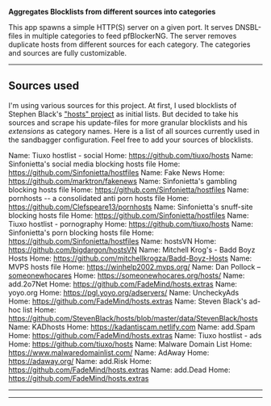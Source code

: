 **Aggregates Blocklists from different sources into categories**

This app spawns a simple HTTP(S) server on a given port. It serves DNSBL-files in multiple categories to feed pfBlockerNG. The server removes duplicate hosts from different sources for each category. The categories and sources are fully customizable.

---

## Sources used

I'm using various sources for this project. At first, I used blocklists of Stephen Black's ["hosts" project](https://github.com/StevenBlack/hosts/) as initial lists. But decided to take his sources and scrape his update-files for more granular blocklists and his *extensions* as category names.
Here is a list of all sources currently used in the sandbagger configuration. Feel free to add your sources of blocklists.

Name: Tiuxo hostlist - social
Home: https://github.com/tiuxo/hosts
Name: Sinfonietta's social media blocking hosts file
Home: https://github.com/Sinfonietta/hostfiles
Name: Fake News
Home: https://github.com/marktron/fakenews
Name: Sinfonietta's gambling blocking hosts file
Home: https://github.com/Sinfonietta/hostfiles
Name: pornhosts -- a consolidated anti porn hosts file
Home: https://github.com/Clefspeare13/pornhosts
Name: Sinfonietta's snuff-site blocking hosts file
Home: https://github.com/Sinfonietta/hostfiles
Name: Tiuxo hostlist - pornography
Home: https://github.com/tiuxo/hosts
Name: Sinfonietta's porn blocking hosts file
Home: https://github.com/Sinfonietta/hostfiles
Name: hostsVN
Home: https://github.com/bigdargon/hostsVN
Name: Mitchell Krog's - Badd Boyz Hosts
Home: https://github.com/mitchellkrogza/Badd-Boyz-Hosts
Name: MVPS hosts file
Home: https://winhelp2002.mvps.org/
Name: Dan Pollock – [someonewhocares](https://someonewhocares.org)
Home: https://someonewhocares.org/hosts/
Name: add.2o7Net
Home: https://github.com/FadeMind/hosts.extras
Name: yoyo.org
Home: https://pgl.yoyo.org/adservers/
Name: UncheckyAds
Home: https://github.com/FadeMind/hosts.extras
Name: Steven Black's ad-hoc list
Home: https://github.com/StevenBlack/hosts/blob/master/data/StevenBlack/hosts
Name: KADhosts
Home: https://kadantiscam.netlify.com
Name: add.Spam
Home: https://github.com/FadeMind/hosts.extras
Name: Tiuxo hostlist - ads
Home: https://github.com/tiuxo/hosts
Name: Malware Domain List
Home: https://www.malwaredomainlist.com/
Name: AdAway
Home: https://adaway.org/
Name: add.Risk
Home: https://github.com/FadeMind/hosts.extras
Name: add.Dead
Home: https://github.com/FadeMind/hosts.extras

---

---
